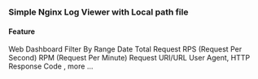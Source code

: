 ### Simple Nginx Log Viewer with Local path file

#### Feature

Web Dashboard
Filter By Range Date
Total Request
RPS (Request Per Second)
RPM (Request Per Minute)
Request URI/URL
User Agent, HTTP Response Code , more ...
